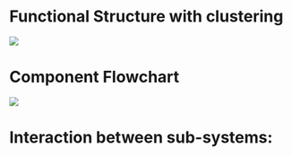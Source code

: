 # Functional Structure with clustering
![](https://user-images.githubusercontent.com/42763663/49459127-58f0a380-f814-11e8-8e23-27e9749d6437.JPG)
# Component Flowchart
![](https://user-images.githubusercontent.com/42763663/49459783-de288800-f815-11e8-9403-26b6e441097b.JPG)
# Interaction between sub-systems:
